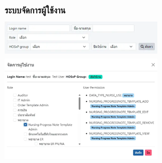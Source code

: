 # ระบบจัดการผู้ใช้งาน

![User List Head](images/user-role-head.webp)

![User List Edit](images/user-role-edit.webp)